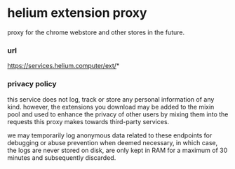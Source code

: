 # helium extension proxy

proxy for the chrome webstore and other stores in the future.

### url

https://services.helium.computer/ext/*

### privacy policy

this service does not log, track or store any personal information of any kind. however, the extensions
you download may be added to the mixin pool and used to enhance the privacy of other users by mixing them
into the requests this proxy makes towards third-party services.

we may temporarily log anonymous data related to these endpoints for debugging or abuse
prevention when deemed necessary, in which case, the logs are never stored on disk, are only
kept in RAM for a maximum of 30 minutes and subsequently discarded.
